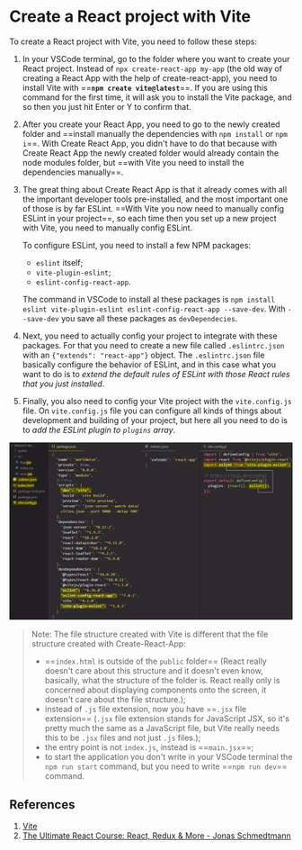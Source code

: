 # Create a React project with Vite

To create a React project with Vite, you need to follow these steps:

1. In your VSCode terminal, go to the folder where you want to create your React project. Instead of `npx create-react-app my-app` (the old way of creating a React App with the help of create-react-app), you need to install Vite with ==**`npm create vite@latest`**==. If you are using this command for the first time, it will ask you to install the Vite package, and so then you just hit Enter or Y to confirm that.

2. After you create your React App, you need to go to the newly created folder and ==install manually the dependencies with `npm install` or `npm i`==. With Create React App, you didn't have to do that because with Create React App the newly created folder would already contain the node modules folder, but ==with Vite you need to install the dependencies manually==.

3. The great thing about Create React App is that it already comes with all the important developer tools pre-installed, and the most important one of those is by far ESLint. ==With Vite you now need to manually config ESLint in your project==, so each time then you set up a new project with Vite, you need to manually config ESLint.

   To configure ESLint, you need to install a few NPM packages:

   - `eslint` itself;
   - `vite-plugin-eslint`;
   - `eslint-config-react-app`.

   The command in VSCode to install al these packages is `npm install eslint vite-plugin-eslint eslint-config-react-app --save-dev`. With `--save-dev` you save all these packages as `devDependecies`.

4. Next, you need to actually config your project to integrate with these packages. For that you need to create a new file called `.eslintrc.json` with an `{"extends": "react-app"}` object. The `.eslintrc.json` file basically configure the behavior of ESLint, and in this case what you want to do is to _extend the default rules of ESLint with those React rules that you just installed_.

5. Finally, you also need to config your Vite project with the `vite.config.js` file. On `vite.config.js` file you can configure all kinds of things about development and building of your project, but here all you need to do is to _add the ESLint plugin to `plugins` array_.

![create_a_react_project](../../img/create_a_react_project.jpg)

> Note: The file structure created with Vite is different that the file structure created with Create-React-App:
>
> - ==`index.html` is outside of the `public` folder== (React really doesn't care about this structure and it doesn't even know, basically, what the structure of the folder is. React really only is concerned about displaying components onto the screen, it doesn't care about the file structure.);
> - instead of `.js` file extension, now you have ==`.jsx` file extension== (`.jsx` file extension stands for JavaScript JSX, so it's pretty much the same as a JavaScript file, but Vite really needs this to be `.jsx` files and not just `.js` files.);
> -  the entry point is not `index.js`, instead is ==`main.jsx`==;
> - to start the application you don't write in your VSCode terminal the `npm run start` command, but you need to write ==`npm run dev`== command.

## References

1. [Vite](https://vitejs.dev/)
1. [The Ultimate React Course: React, Redux & More - Jonas Schmedtmann](https://www.udemy.com/course/the-ultimate-react-course/)
